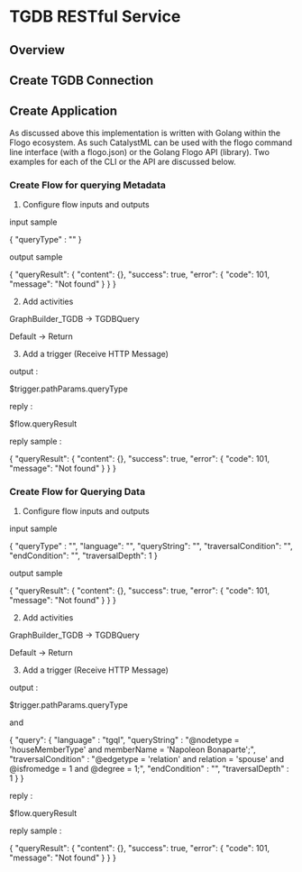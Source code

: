 # TGDB RESTful Service

## Overview

## Create TGDB Connection

## Create Application

As discussed above this implementation is written with Golang within the Flogo ecosystem.  As such CatalystML can be used with the flogo command line interface (with a flogo.json) or the Golang Flogo API (library).  Two examples for each of the CLI or the API are discussed below.

### Create Flow for querying Metadata 

1) Configure flow inputs and outputs

input sample

{
    "queryType" : ""
}

output sample

{
    "queryResult": {
        "content": {},
        "success": true,
        "error": {
            "code": 101,
            "message": "Not found"
        }
    }
}

2) Add activities

GraphBuilder_TGDB -> TGDBQuery

Default -> Return

3) Add a trigger (Receive HTTP Message)

output : 

$trigger.pathParams.queryType

reply : 

$flow.queryResult

reply sample : 

{
    "queryResult": {
        "content": {},
        "success": true,
        "error": {
            "code": 101,
            "message": "Not found"
        }
    }
}

### Create Flow for Querying Data 

1) Configure flow inputs and outputs

input sample

{
    "queryType" : "",
    "language": "",
    "queryString": "",
    "traversalCondition": "",
    "endCondition": "",
    "traversalDepth": 1
}

output sample

{
    "queryResult": {
        "content": {},
        "success": true,
        "error": {
            "code": 101,
            "message": "Not found"
        }
    }
}

2) Add activities

GraphBuilder_TGDB -> TGDBQuery

Default -> Return

3) Add a trigger (Receive HTTP Message)

output : 

$trigger.pathParams.queryType

and 

{
  "query": {
  	"language" : "tgql",
    "queryString" : "@nodetype = 'houseMemberType' and memberName = 'Napoleon Bonaparte';",
    "traversalCondition" : "@edgetype = 'relation' and relation = 'spouse' and @isfromedge = 1 and @degree = 1;",
    "endCondition" : "",
	"traversalDepth" : 1
  }
}

reply : 

$flow.queryResult

reply sample : 

{
    "queryResult": {
        "content": {},
        "success": true,
        "error": {
            "code": 101,
            "message": "Not found"
        }
    }
}